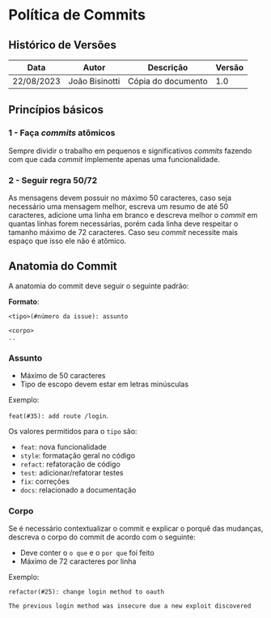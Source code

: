 # Política de Commits

## Histórico de Versões

|Data| Autor |Descrição| Versão|
|--|--|--|--|
| 22/08/2023| João Bisinotti  | Cópia do documento | 1.0 |

## Princípios básicos

### 1 - Faça  _commits_  atômicos

Sempre dividir o trabalho em pequenos e significativos _commits_ fazendo com que cada _commit_ implemente apenas uma funcionalidade.

### 2 - Seguir regra 50/72

As mensagens devem possuir no máximo 50 caracteres, caso seja necessário uma mensagem melhor, escreva um resumo de até 50 caracteres, adicione uma linha em branco e descreva melhor o _commit_ em quantas linhas forem necessárias, porém cada linha deve respeitar o tamanho máximo de 72 caracteres. Caso seu _commit_ necessite mais espaço que isso ele não é atômico.

## Anatomia do Commit

A anatomia do commit deve seguir o seguinte padrão:

**Formato**:

```
<tipo>(#número da issue): assunto

<corpo>
..
```

### Assunto

-   Máximo de 50 caracteres
-   Tipo de escopo devem estar em letras minúsculas

Exemplo:

`feat(#35): add route /login`.

Os valores permitidos para o  `tipo`  são:

-   `feat`: nova funcionalidade
-   `style`: formatação geral no código
-   `refact`: refatoração de código
-   `test`: adicionar/refatorar testes
-   `fix`: correções
-   `docs`: relacionado a documentação

### Corpo

Se é necessário contextualizar o commit e explicar o porquê das mudanças, descreva o corpo do commit de acordo com o seguinte:

-   Deve conter o  `o que`  e o  `por que`  foi feito
-   Máximo de 72 caracteres por linha

Exemplo:

```
refactor(#25): change login method to oauth 

The previous login method was insecure due a new exploit discovered
```